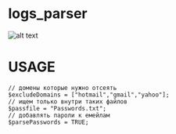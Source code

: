 # logs_parser

![alt text](http://plariumraid.com/files/findmailpass_new.png)

# USAGE

```
// домены которые нужно отсеять
$excludeDomains = ["hotmail","gmail","yahoo"];
// ищем только внутри таких файлов
$passfile = "Passwords.txt";
// добавлять пароли к емейлам
$parsePasswords = TRUE;
```
